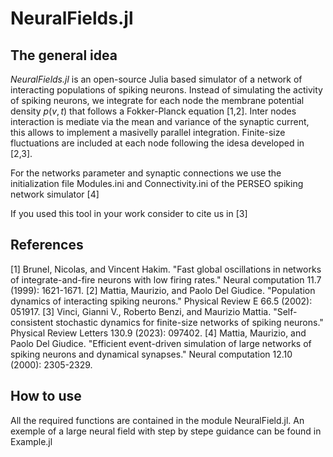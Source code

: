 # NeuralFields.jl
## The general idea
*NeuralFields.jl* is an open-source Julia based simulator of a network of interacting populations of spiking neurons.
Instead of simulating the activity of spiking neurons, we integrate for each node the membrane potential density $p(v,t)$
that follows a Fokker-Planck equation [1,2]. Inter nodes interaction is mediate via the mean and variance of the synaptic current, this allows
to implement a masivelly parallel integration.
Finite-size fluctuations are included at each node following the idesa developed in [2,3].

For the networks parameter and synaptic connections we use the initialization file Modules.ini and Connectivity.ini of the PERSEO spiking network simulator [4]

If you used this tool in your work consider to cite us in [3]

## References
[1] Brunel, Nicolas, and Vincent Hakim. "Fast global oscillations in networks of integrate-and-fire neurons with low firing rates." Neural computation 11.7 (1999): 1621-1671.
[2] Mattia, Maurizio, and Paolo Del Giudice. "Population dynamics of interacting spiking neurons." Physical Review E 66.5 (2002): 051917.
[3] Vinci, Gianni V., Roberto Benzi, and Maurizio Mattia. "Self-consistent stochastic dynamics for finite-size networks of spiking neurons." Physical Review Letters 130.9 (2023): 097402.
[4] Mattia, Maurizio, and Paolo Del Giudice. "Efficient event-driven simulation of large networks of spiking neurons and dynamical synapses." Neural computation 12.10 (2000): 2305-2329.

## How to use
All the required functions are contained in the module NeuralField.jl. An exemple of a large neural field with step by stepe guidance can be found in Example.jl 



